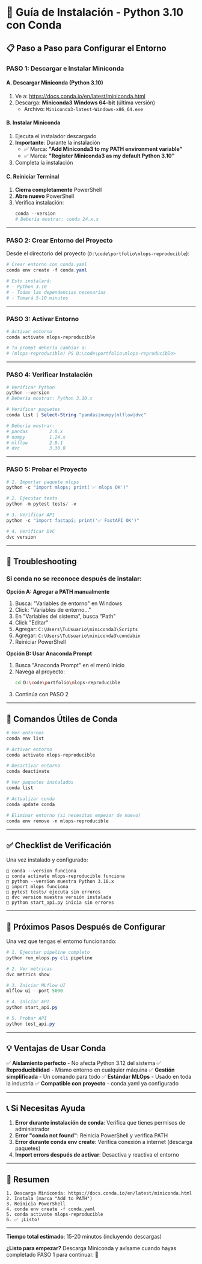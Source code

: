 # 🐍 Guía de Instalación - Python 3.10 con Conda

## 📋 Paso a Paso para Configurar el Entorno

### **PASO 1: Descargar e Instalar Miniconda**

#### A. Descargar Miniconda (Python 3.10)
1. Ve a: https://docs.conda.io/en/latest/miniconda.html
2. Descarga: **Miniconda3 Windows 64-bit** (última versión)
   - Archivo: `Miniconda3-latest-Windows-x86_64.exe`

#### B. Instalar Miniconda
1. Ejecuta el instalador descargado
2. **Importante**: Durante la instalación
   - ✅ Marca: **"Add Miniconda3 to my PATH environment variable"**
   - ✅ Marca: **"Register Miniconda3 as my default Python 3.10"**
3. Completa la instalación

#### C. Reiniciar Terminal
1. **Cierra completamente** PowerShell
2. **Abre nuevo** PowerShell
3. Verifica instalación:
   ```powershell
   conda --version
   # Debería mostrar: conda 24.x.x
   ```

---

### **PASO 2: Crear Entorno del Proyecto**

Desde el directorio del proyecto (`D:\code\portfolio\mlops-reproducible`):

```powershell
# Crear entorno con conda.yaml
conda env create -f conda.yaml

# Esto instalará:
# - Python 3.10
# - Todas las dependencias necesarias
# - Tomará 5-10 minutos
```

---

### **PASO 3: Activar Entorno**

```powershell
# Activar entorno
conda activate mlops-reproducible

# Tu prompt debería cambiar a:
# (mlops-reproducible) PS D:\code\portfolio\mlops-reproducible>
```

---

### **PASO 4: Verificar Instalación**

```powershell
# Verificar Python
python --version
# Debería mostrar: Python 3.10.x

# Verificar paquetes
conda list | Select-String "pandas|numpy|mlflow|dvc"

# Debería mostrar:
# pandas        2.0.x
# numpy         1.24.x
# mlflow        2.8.1
# dvc           3.30.0
```

---

### **PASO 5: Probar el Proyecto**

```powershell
# 1. Importar paquete mlops
python -c "import mlops; print('✅ mlops OK')"

# 2. Ejecutar tests
python -m pytest tests/ -v

# 3. Verificar API
python -c "import fastapi; print('✅ FastAPI OK')"

# 4. Verificar DVC
dvc version
```

---

## 🔧 Troubleshooting

### Si conda no se reconoce después de instalar:

**Opción A: Agregar a PATH manualmente**
1. Busca: "Variables de entorno" en Windows
2. Click: "Variables de entorno..."
3. En "Variables del sistema", busca "Path"
4. Click "Editar"
5. Agregar: `C:\Users\TuUsuario\miniconda3\Scripts`
6. Agregar: `C:\Users\TuUsuario\miniconda3\condabin`
7. Reiniciar PowerShell

**Opción B: Usar Anaconda Prompt**
1. Busca "Anaconda Prompt" en el menú inicio
2. Navega al proyecto:
   ```bash
   cd D:\code\portfolio\mlops-reproducible
   ```
3. Continúa con PASO 2

---

## 📝 Comandos Útiles de Conda

```powershell
# Ver entornos
conda env list

# Activar entorno
conda activate mlops-reproducible

# Desactivar entorno
conda deactivate

# Ver paquetes instalados
conda list

# Actualizar conda
conda update conda

# Eliminar entorno (si necesitas empezar de nuevo)
conda env remove -n mlops-reproducible
```

---

## ✅ Checklist de Verificación

Una vez instalado y configurado:

```
□ conda --version funciona
□ conda activate mlops-reproducible funciona
□ python --version muestra Python 3.10.x
□ import mlops funciona
□ pytest tests/ ejecuta sin errores
□ dvc version muestra versión instalada
□ python start_api.py inicia sin errores
```

---

## 🚀 Próximos Pasos Después de Configurar

Una vez que tengas el entorno funcionando:

```powershell
# 1. Ejecutar pipeline completo
python run_mlops.py cli pipeline

# 2. Ver métricas
dvc metrics show

# 3. Iniciar MLflow UI
mlflow ui --port 5000

# 4. Iniciar API
python start_api.py

# 5. Probar API
python test_api.py
```

---

## 💡 Ventajas de Usar Conda

✅ **Aislamiento perfecto** - No afecta Python 3.12 del sistema
✅ **Reproducibilidad** - Mismo entorno en cualquier máquina
✅ **Gestión simplificada** - Un comando para todo
✅ **Estándar MLOps** - Usado en toda la industria
✅ **Compatible con proyecto** - conda.yaml ya configurado

---

## 📞 Si Necesitas Ayuda

1. **Error durante instalación de conda**: Verifica que tienes permisos de administrador
2. **Error "conda not found"**: Reinicia PowerShell y verifica PATH
3. **Error durante conda env create**: Verifica conexión a internet (descarga paquetes)
4. **Import errors después de activar**: Desactiva y reactiva el entorno

---

## 🎯 Resumen

```
1. Descarga Miniconda: https://docs.conda.io/en/latest/miniconda.html
2. Instala (marca "Add to PATH")
3. Reinicia PowerShell
4. conda env create -f conda.yaml
5. conda activate mlops-reproducible
6. ✅ ¡Listo!
```

---

**Tiempo total estimado**: 15-20 minutos (incluyendo descargas)

**¿Listo para empezar?** Descarga Miniconda y avísame cuando hayas completado PASO 1 para continuar. 🚀
